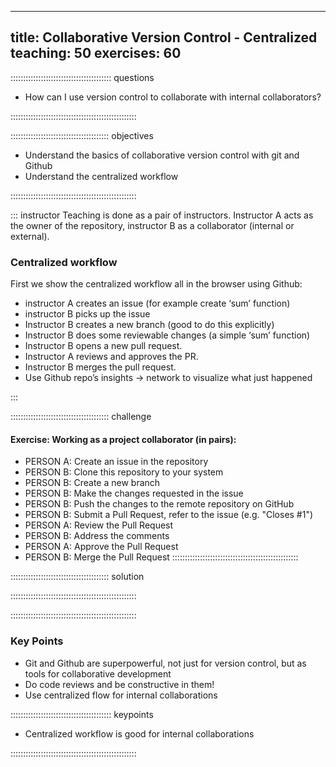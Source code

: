 
---
title: Collaborative Version Control - Centralized
teaching: 50
exercises: 60
---

:::::::::::::::::::::::::::::::::::::::: questions

- How can I use version control to collaborate with internal collaborators?

::::::::::::::::::::::::::::::::::::::::::::::::::


::::::::::::::::::::::::::::::::::::::: objectives

- Understand the basics of collaborative version control with git and Github
- Understand the centralized workflow

::::::::::::::::::::::::::::::::::::::::::::::::::

::: instructor
Teaching is done as a pair of instructors. 
Instructor A acts as the owner of the repository, instructor B as a collaborator (internal or external).

### Centralized workflow
First we show the centralized workflow all in the browser using Github: 

* instructor A creates an issue (for example create ‘sum’ function)
* instructor B picks up the issue  
* Instructor B creates a new branch (good to do this explicitly) 
* Instructor B does some reviewable changes (a simple ‘sum’ function) 
* Instructor B opens a new pull request. 
* Instructor A reviews and approves the PR. 
* Instructor B merges the pull request. 
* Use Github repo’s insights -> network to visualize what just happened 

:::

::::::::::::::::::::::::::::::::::::::: challenge

#### Exercise: Working as a project collaborator (in pairs):
- PERSON A: Create an issue in the repository
- PERSON B: Clone this repository to your system
- PERSON B: Create a new branch
- PERSON B: Make the changes requested in the issue
- PERSON B: Push the changes to the remote repository on GitHub
- PERSON B: Submit a Pull Request, refer to the issue (e.g. "Closes #1")
- PERSON A: Review the Pull Request
- PERSON B: Address the comments
- PERSON A: Approve the Pull Request
- PERSON B: Merge the Pull Request
::::::::::::::::::::::::::::::::::::::::::::::::::

::::::::::::::::::::::::::::::::::::::: solution


::::::::::::::::::::::::::::::::::::::::::::::::::


::::::::::::::::::::::::::::::::::::::::::::::::::

### Key Points
* Git and Github are superpowerful, not just for version control, but as tools for collaborative development
* Do code reviews and be constructive in them!
* Use centralized flow for internal collaborations


:::::::::::::::::::::::::::::::::::::::: keypoints

- Centralized workflow is good for internal collaborations


::::::::::::::::::::::::::::::::::::::::::::::::::
